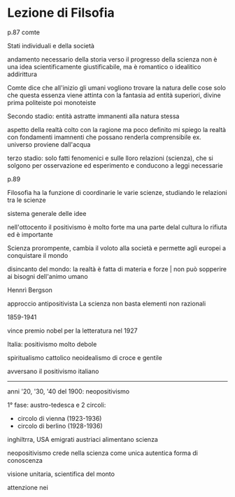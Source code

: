 # Lezione di Filsofia

p.87 comte

Stati individuali e della società

andamento necessario della storia verso il progresso della scienza non è una idea scientificamente giustificabile, ma è romantico o idealitico addirittura

Comte dice che all'inizio gli umani vogliono trovare la natura delle cose
solo che questa essenza viene attinta con la fantasia ad entità superiori, divine
prima politeiste poi monoteiste

Secondo stadio: entità astratte immanenti alla natura stessa

aspetto della realtà colto con la ragione ma poco definito
mi spiego la realtà con fondamenti imamnenti che possano renderla comprensibile
ex. universo proviene dall'acqua

terzo stadio: solo fatti fenomenici e sulle lloro relazioni (scienza), che si solgono per osservazione ed esperimento e conducono a leggi necessarie

p.89

Filosofia ha la funzione di coordinarie le varie scienze, studiando le relazioni tra le scienze

sistema generale delle idee 

nell'ottocento il positivismo è molto forte ma una parte delal cultura lo rifiuta ed è importante

Scienza prorompente, cambia il voloto alla società e permette agli europei a conquistare il mondo

disincanto del mondo: la realtà è fatta di materia e forze | non può sopperire ai bisogni dell'animo umano

Hennrì Bergson 

approccio antipositivista
La scienza non basta
elementi non razionali

1859-1941

vince premio nobel per la letteratura nel 1927


Italia: positivismo molto debole


spiritualismo cattolico
neoidealismo di croce e gentile

avversano il positivismo italiano


---

anni '20, '30, '40 del 1900: neopositivismo

1° fase: austro-tedesca
e 2 circoli:
* circolo di vienna (1923-1936)
* circolo di berlino (1928-1936)


inghiltrra, USA
emigrati austriaci alimentano scienza

neopositivismo crede nella scienza come unica autentica forma di conoscenza

visione unitaria, scientifica del monto

attenzione nei 
<!--stackedit_data:
eyJoaXN0b3J5IjpbLTgzMDg3NTYxNF19
-->